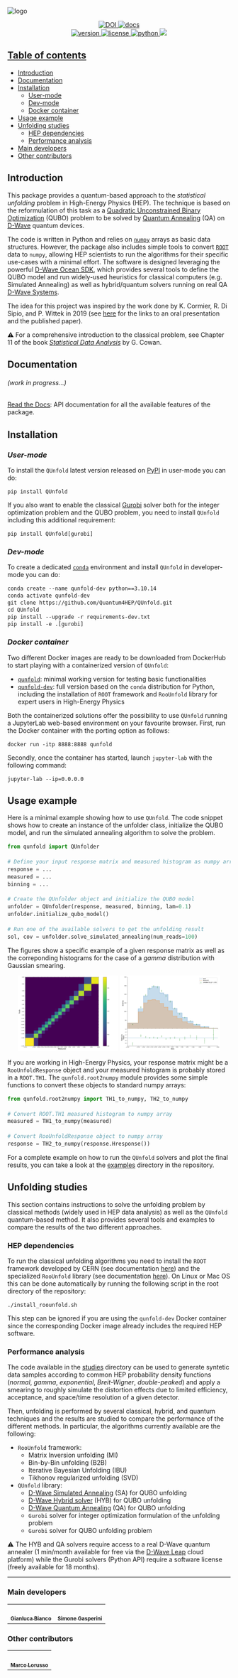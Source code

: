 ![logo](logo.png)

<p align="center">
	<a href="https://doi.org/10.5281/zenodo.10877157"><img title="DOI" alt="DOI" src="https://zenodo.org/badge/DOI/10.5281/zenodo.8029028.svg">
  <a href="https://qunfold.readthedocs.io/en/latest/"><img title="docs" alt="docs" src="https://readthedocs.org/projects/qunfold/badge/?version=latest"></br>
  <img title="version" alt="version" src="https://img.shields.io/badge/version-v0.3-informational?color=red">
  <img title="license" alt="license" src="https://img.shields.io/badge/license-MIT-informational?color=red">
	<img title="python" alt="python" src="https://img.shields.io/badge/python-≥3.9-informational?color=red">
  <a href="https://skillicons.dev">
    <img src="https://skillicons.dev/icons?i=linux,anaconda,docker" width="80px;"/>
</p>

## Table of contents
- [Introduction](#introduction)
- [Documentation](#documentation)
- [Installation](#installation)
  - [User-mode](#user-mode)
  - [Dev-mode](#dev-mode)
  - [Docker container](#docker-container)
- [Usage example](#usage-example)
- [Unfolding studies](#unfolding-studies)
  - [HEP dependencies](#hep-dependencies)
  - [Performance analysis](#performance-analysis)
- [Main developers](#main-developers)
- [Other contributors](#other-contributors)

## Introduction
This package provides a quantum-based approach to the *statistical unfolding* problem in High-Energy Physics (HEP). The technique is based on the reformulation of this task as a [Quadratic Unconstrained Binary Optimization](https://en.wikipedia.org/wiki/Quadratic_unconstrained_binary_optimization) (QUBO) problem to be solved by [Quantum Annealing](https://en.wikipedia.org/wiki/Quantum_annealing) (QA) on [D-Wave](https://www.dwavesys.com/) quantum devices.

The code is written in Python and relies on [`numpy`](https://numpy.org/) arrays as basic data structures. However, the package also includes simple tools to convert [`ROOT`](https://root.cern/) data to `numpy`, allowing HEP scientists to run the algorithms for their specific use-cases with a minimal effort.
The software is designed leveraging the powerful [D-Wave Ocean SDK](https://docs.ocean.dwavesys.com/en/stable/), which provides several tools to define the QUBO model and run widely-used heuristics for classical computers (e.g. Simulated Annealing) as well as hybrid/quantum solvers running on real QA [D-Wave Systems](https://docs.dwavesys.com/docs/latest/).

The idea for this project was inspired by the work done by K. Cormier, R. Di Sipio, and P. Wittek in 2019 (see [here](https://www.dwavesys.com/resources/application/unfolding-measurement-distributions-in-high-energy-physics-experiments-via-quantum-annealing/) for the links to an oral presentation and the published paper).

:warning: For a comprehensive introduction to the classical problem, see Chapter 11 of the book [*Statistical Data Analysis*](https://academic.oup.com/book/54868) by G. Cowan.

## Documentation
###### (work in progress...)
[Read the Docs](https://qunfold.readthedocs.io/en/latest/): API documentation for all the available features of the package.

## Installation
### *User-mode*
To install the `QUnfold` latest version released on [PyPI](https://pypi.org/project/QUnfold/) in user-mode you can do:
```shell
pip install QUnfold
```

If you also want to enable the classical [Gurobi](https://www.gurobi.com/) solver both for the integer optimization problem and the QUBO problem, you need to install `QUnfold` including this additional requirement:
```shell
pip install QUnfold[gurobi]
```

### *Dev-mode*
To create a dedicated [`conda`](https://docs.conda.io/en/latest/) environment and install `QUnfold` in developer-mode you can do:
```shell
conda create --name qunfold-dev python==3.10.14
conda activate qunfold-dev
git clone https://github.com/Quantum4HEP/QUnfold.git
cd QUnfold
pip install --upgrade -r requirements-dev.txt
pip install -e .[gurobi]
```

### *Docker container*
Two different Docker images are ready to be downloaded from DockerHub to start playing with a containerized version of `QUnfold`:
- [`qunfold`](https://hub.docker.com/r/quantum4hep/qunfold/tags): minimal working version for testing basic functionalities
- [`qunfold-dev`](https://hub.docker.com/r/quantum4hep/qunfold-dev/tags): full version based on the `conda` distribution for Python, including the installation of `ROOT` framework and `RooUnfold` library for expert users in High-Energy Physics

Both the containerized solutions offer the possibility to use `QUnfold` running a JupyterLab web-based environment on your favourite browser. First, run the Docker container with the porting option as follows:
```docker
docker run -itp 8888:8888 qunfold
```
Secondly, once the container has started, launch `jupyter-lab` with the following command:
```shell
jupyter-lab --ip=0.0.0.0
```

## Usage example
Here is a minimal example showing how to use `QUnfold`. The code snippet shows how to create an instance of the unfolder class, initialize the QUBO model, and run the simulated annealing algorithm to solve the problem.
```python
from qunfold import QUnfolder

# Define your input response matrix and measured histogram as numpy arrays
response = ...
measured = ...
binning = ...

# Create the QUnfolder object and initialize the QUBO model
unfolder = QUnfolder(response, measured, binning, lam=0.1)
unfolder.initialize_qubo_model()

# Run one of the available solvers to get the unfolding result
sol, cov = unfolder.solve_simulated_annealing(num_reads=100)
```

The figures show a specific example of a given response matrix as well as the correponding histograms for the case of a *gamma* distribution with Gaussian smearing.
<p align="center">
    <img src="https://github.com/Quantum4HEP/QUnfold/blob/main/examples/simneal_response.png" style="width: 45%;">
    <img src="https://github.com/Quantum4HEP/QUnfold/blob/main/examples/simneal_result.png" style="width: 45%;">
</p>

If you are working in High-Energy Physics, your response matrix might be a `RooUnfoldResponse` object and your measured histogram is probably stored in a `ROOT.TH1`.
The `qunfold.root2numpy` module provides some simple functions to convert these objects to standard numpy arrays:
```python
from qunfold.root2numpy import TH1_to_numpy, TH2_to_numpy

# Convert ROOT.TH1 measured histogram to numpy array
measured = TH1_to_numpy(measured)

# Convert RooUnfoldResponse object to numpy array
response = TH2_to_numpy(response.Hresponse())
```

For a complete example on how to run the `QUnfold` solvers and plot the final results, you can take a look at the [examples](https://github.com/Quantum4HEP/QUnfold/tree/main/examples) directory in the repository.

## Unfolding studies
This section contains instructions to solve the unfolding problem by classical methods (widely used in HEP data analysis) as well as the `QUnfold` quantum-based method. It also provides several tools and examples to compare the results of the two different approaches.

### HEP dependencies
To run the classical unfolding algorithms you need to install the `ROOT` framework developed by CERN (see documentation [here](https://root.cern/doc/v628/)) and the specialized `RooUnfold` library (see documentation [here](http://roounfold.web.cern.ch/index.html)).
On Linux or Mac OS this can be done automatically by running the following script in the root directory of the repository:
```shell
./install_roounfold.sh
```
This step can be ignored if you are using the `qunfold-dev` Docker container since the corresponding Docker image already includes the required HEP software.

### Performance analysis
The code available in the [studies](https://github.com/Quantum4HEP/QUnfold/tree/main/studies) directory can be used to generate syntetic data samples according to common HEP probability density functions (*normal*, *gamma*, *exponential*, *Breit-Wigner*, *double-peaked*) and apply a smearing to roughly simulate the distortion effects due to limited efficiency, acceptance, and space/time resolution of a given detector.

Then, unfolding is performed by several classical, hybrid, and quantum techniques and the results are studied to compare the performance of the different methods.
In particular, the algorithms currently available are the following:
- `RooUnfold` framework:
  - Matrix Inversion unfolding (MI)
  - Bin-by-Bin unfolding (B2B) 
  - Iterative Bayesian Unfolding (IBU)
  - Tikhonov regularized unfolding (SVD)
- `QUnfold` library:
  - [D-Wave Simulated Annealing](https://docs.ocean.dwavesys.com/en/stable/docs_samplers/reference.html#simulated-annealing) (SA) for QUBO unfolding
  - [D-Wave Hybrid solver](https://docs.ocean.dwavesys.com/en/stable/docs_system/reference/samplers.html#leaphybridsampler) (HYB) for QUBO unfolding
  - [D-Wave Quantum Annealing](https://docs.ocean.dwavesys.com/en/stable/docs_system/reference/samplers.html#dwavesampler) (QA) for QUBO unfolding
  - `Gurobi` solver for integer optimization formulation of the unfolding problem
  - `Gurobi` solver for QUBO unfolding problem

:warning: The HYB and QA solvers require access to a real D-Wave quantum annealer (1 min/month available for free via the [D-Wave Leap](https://cloud.dwavesys.com/leap/login/) cloud platform) while the Gurobi solvers (Python API) require a software license (freely available for 18 months).

***

### Main developers
<table>
  <tr>
    <td align="center"><a href="https://justwhit3.github.io/"><img src="https://avatars.githubusercontent.com/u/48323961?v=4" width="100px;" alt=""/><br /><sub><b>Gianluca Bianco</b></sub></a></td>
    <td align="center"><a href="https://github.com/SimoneGasperini"><img src="https://avatars2.githubusercontent.com/u/71086758?s=400&v=4" width="100px;" alt=""/><br /><sub><b>Simone Gasperini</b></sub></a></td>
  </tr>
</table>

### Other contributors
<table>
  <tr>
    <td align="center"><a href="https://github.com/DrWatt"><img src="https://avatars.githubusercontent.com/u/33673848?v=4" width="60px;" alt=""/><br /><sub><b>Marco Lorusso</b></sub></a></td>
  </tr>
</table>
